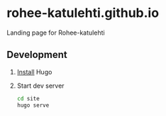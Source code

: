 # rohee-katulehti.github.io

Landing page for Rohee-katulehti

## Development

1. [Install](https://gohugo.io/getting-started/installing/) Hugo
1. Start dev server

   ```bash
   cd site
   hugo serve
   ```
